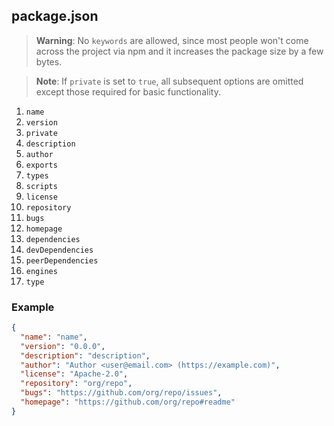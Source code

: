 ## package.json

> **Warning**: No `keywords` are allowed, since most people won't come across the project via npm and it increases the package size by a few bytes.

> **Note**: If `private` is set to `true`, all subsequent options are omitted except those required for basic functionality.

1. `name`
2. `version`
3. `private`
4. `description`
6. `author`
9. `exports`
10. `types`
11. `scripts`
12. `license`
13. `repository`
14. `bugs`
15. `homepage`
16. `dependencies`
17. `devDependencies`
18. `peerDependencies`
19. `engines`
20. `type`

### Example

```json
{
  "name": "name",
  "version": "0.0.0",
  "description": "description",
  "author": "Author <user@email.com> (https://example.com)",
  "license": "Apache-2.0",
  "repository": "org/repo",
  "bugs": "https://github.com/org/repo/issues",
  "homepage": "https://github.com/org/repo#readme"
}
```

